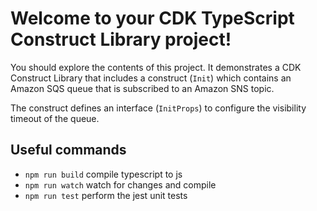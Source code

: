 # Welcome to your CDK TypeScript Construct Library project!

You should explore the contents of this project. It demonstrates a CDK Construct Library that includes a construct (`Init`)
which contains an Amazon SQS queue that is subscribed to an Amazon SNS topic.

The construct defines an interface (`InitProps`) to configure the visibility timeout of the queue.

## Useful commands

 * `npm run build`   compile typescript to js
 * `npm run watch`   watch for changes and compile
 * `npm run test`    perform the jest unit tests